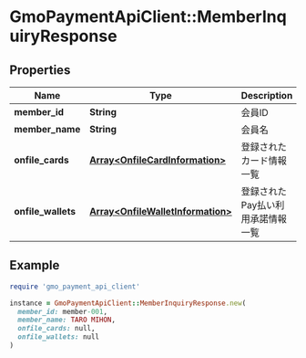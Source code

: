 # GmoPaymentApiClient::MemberInquiryResponse

## Properties

| Name | Type | Description | Notes |
| ---- | ---- | ----------- | ----- |
| **member_id** | **String** | 会員ID | [optional] |
| **member_name** | **String** | 会員名 | [optional] |
| **onfile_cards** | [**Array&lt;OnfileCardInformation&gt;**](OnfileCardInformation.md) | 登録されたカード情報一覧 | [optional] |
| **onfile_wallets** | [**Array&lt;OnfileWalletInformation&gt;**](OnfileWalletInformation.md) | 登録されたPay払い利用承諾情報一覧 | [optional] |

## Example

```ruby
require 'gmo_payment_api_client'

instance = GmoPaymentApiClient::MemberInquiryResponse.new(
  member_id: member-001,
  member_name: TARO MIHON,
  onfile_cards: null,
  onfile_wallets: null
)
```

